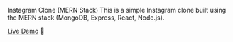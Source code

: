 Instagram Clone (MERN Stack)
This is a simple Instagram clone built using the MERN stack (MongoDB, Express, React, Node.js).

[Live Demo](https://frontend-6t14xlpnd-ridwaans-projects-37ddc898.vercel.app/login) 🚀
